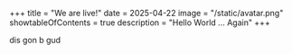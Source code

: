+++
title = "We are live!"
date = 2025-04-22
image = "/static/avatar.png"
showtableOfContents = true
description = "Hello World ... Again"
+++

dis gon b gud 
